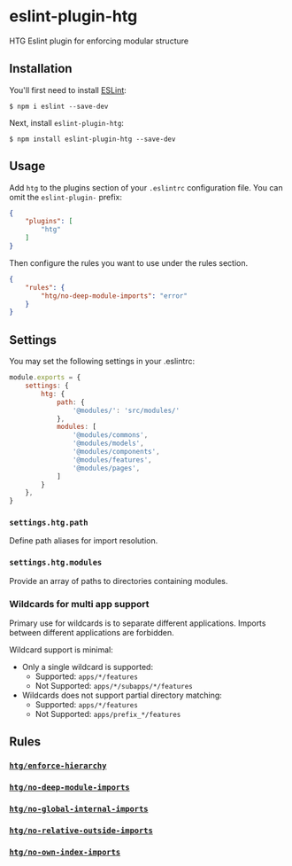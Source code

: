 # eslint-plugin-htg

HTG Eslint plugin for enforcing modular structure

## Installation

You'll first need to install [ESLint](http://eslint.org):

```
$ npm i eslint --save-dev
```

Next, install `eslint-plugin-htg`:

```
$ npm install eslint-plugin-htg --save-dev
```


## Usage

Add `htg` to the plugins section of your `.eslintrc` configuration file. You can omit the `eslint-plugin-` prefix:

```json
{
    "plugins": [
        "htg"
    ]
}
```


Then configure the rules you want to use under the rules section.

```json
{
    "rules": {
        "htg/no-deep-module-imports": "error"
    }
}
```

## Settings

You may set the following settings in your .eslintrc:

```js
module.exports = {
    settings: {
        htg: {
            path: {
                '@modules/': 'src/modules/'
            },
            modules: [
                '@modules/commons',
                '@modules/models',
                '@modules/components',
                '@modules/features',
                '@modules/pages',
            ]
        }
    },
}
```

### `settings.htg.path`

Define path aliases for import resolution.

### `settings.htg.modules`

Provide an array of paths to directories containing modules.

### Wildcards for multi app support

Primary use for wildcards is to separate different applications.
Imports between different applications are forbidden.

Wildcard support is minimal:
- Only a single wildcard is supported:
    - Supported: `apps/*/features`
    - Not Supported: `apps/*/subapps/*/features`
- Wildcards does not support partial directory matching:
    - Supported: `apps/*/features`
    - Not Supported: `apps/prefix_*/features`
    
## Rules

### [`htg/enforce-hierarchy`](docs/rules/enforce-hierarchy.md)
### [`htg/no-deep-module-imports`](docs/rules/no-deep-module-imports.md)
### [`htg/no-global-internal-imports`](docs/rules/no-global-internal-imports.md)
### [`htg/no-relative-outside-imports`](docs/rules/no-relative-outside-imports.md)
### [`htg/no-own-index-imports`](docs/rules/no-own-index-imports.md)
